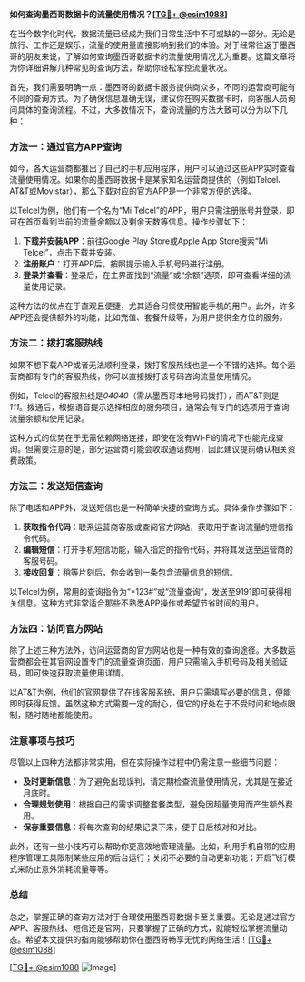 **如何查询墨西哥数据卡的流量使用情况？[[TG💪+ @esim1088](https://t.me/s/esim1088)]**

在当今数字化时代，数据流量已经成为我们日常生活中不可或缺的一部分。无论是旅行、工作还是娱乐，流量的使用量直接影响到我们的体验。对于经常往返于墨西哥的朋友来说，了解如何查询墨西哥数据卡的流量使用情况尤为重要。这篇文章将为你详细讲解几种常见的查询方法，帮助你轻松掌控流量状况。

首先，我们需要明确一点：墨西哥的数据卡服务提供商众多，不同的运营商可能有不同的查询方式。为了确保信息准确无误，建议你在购买数据卡时，向客服人员询问具体的查询流程。不过，大多数情况下，查询流量的方法大致可以分为以下几种：

### 方法一：通过官方APP查询

如今，各大运营商都推出了自己的手机应用程序，用户可以通过这些APP实时查看流量使用情况。如果你的墨西哥数据卡是某家知名运营商提供的（例如Telcel、AT&T或Movistar），那么下载对应的官方APP是一个非常方便的选择。

以Telcel为例，他们有一个名为“Mi Telcel”的APP，用户只需注册账号并登录，即可在首页看到当前的流量余额以及剩余天数等信息。操作步骤如下：

1. **下载并安装APP**：前往Google Play Store或Apple App Store搜索“Mi Telcel”，点击下载并安装。
2. **注册账户**：打开APP后，按照提示输入手机号码进行注册。
3. **登录并查看**：登录后，在主界面找到“流量”或“余额”选项，即可查看详细的流量使用记录。

这种方法的优点在于直观且便捷，尤其适合习惯使用智能手机的用户。此外，许多APP还会提供额外的功能，比如充值、套餐升级等，为用户提供全方位的服务。

### 方法二：拨打客服热线

如果不想下载APP或者无法顺利登录，拨打客服热线也是一个不错的选择。每个运营商都有专门的客服热线，你可以直接拨打该号码咨询流量使用情况。

例如，Telcel的客服热线是*04040*（需从墨西哥本地号码拨打），而AT&T则是*111*。拨通后，根据语音提示选择相应的服务项目，通常会有专门的选项用于查询流量余额和使用记录。

这种方式的优势在于无需依赖网络连接，即使在没有Wi-Fi的情况下也能完成查询。但需要注意的是，部分运营商可能会收取通话费用，因此建议提前确认相关资费政策。

### 方法三：发送短信查询

除了电话和APP外，发送短信也是一种简单快捷的查询方式。具体操作步骤如下：

1. **获取指令代码**：联系运营商客服或查阅官方网站，获取用于查询流量的短信指令代码。
2. **编辑短信**：打开手机短信功能，输入指定的指令代码，并将其发送至运营商的客服号码。
3. **接收回复**：稍等片刻后，你会收到一条包含流量信息的短信。

以Telcel为例，常用的查询指令为“*123#”或“流量查询”，发送至9191即可获得相关信息。这种方式非常适合那些不熟悉APP操作或希望节省时间的用户。

### 方法四：访问官方网站

除了上述三种方法外，访问运营商的官方网站也是一种有效的查询途径。大多数运营商都会在其官网设置专门的流量查询页面，用户只需输入手机号码及相关验证码，即可快速获取流量使用详情。

以AT&T为例，他们的官网提供了在线客服系统，用户只需填写必要的信息，便能即时获得反馈。虽然这种方式需要一定的耐心，但它的好处在于不受时间和地点限制，随时随地都能使用。

### 注意事项与技巧

尽管以上四种方法都非常实用，但在实际操作过程中仍需注意一些细节问题：

- **及时更新信息**：为了避免出现误判，请定期检查流量使用情况，尤其是在接近月底时。
- **合理规划使用**：根据自己的需求调整套餐类型，避免因超量使用而产生额外费用。
- **保存重要信息**：将每次查询的结果记录下来，便于日后核对和对比。

此外，还有一些小技巧可以帮助你更高效地管理流量。比如，利用手机自带的应用程序管理工具限制某些应用的后台运行；关闭不必要的自动更新功能；开启飞行模式来防止意外消耗流量等等。

### 总结

总之，掌握正确的查询方法对于合理使用墨西哥数据卡至关重要。无论是通过官方APP、客服热线、短信还是官网，只要掌握了正确的方式，就能轻松掌握流量动态。希望本文提供的指南能够帮助你在墨西哥畅享无忧的网络生活！[[TG💪+ @esim1088](https://t.me/s/esim1088)]

[[TG💪+ @esim1088](https://t.me/s/esim1088) ![Image](https://i.postimg.cc/4NQfJmqS/Snipaste-2025-05-13-00-14-12.png)]